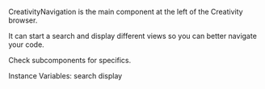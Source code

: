 CreativityNavigation is the main component at the left of the Creativity browser.

It can start a search and display different views so you can better navigate your code.

Check subcomponents for specifics.

Instance Variables:
	search	<ProtoObject>
	display	<ProtoObject>